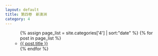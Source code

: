 ```yaml
---
layout: default
title: 第四卷　新澳洲
category: 4
---
```

<ul>
  <ul>
    {% assign page_list = site.categories['4'] | sort:"date" %}
    {% for post in page_list %}
      <li><a href="{{ post.url }}">{{ post.title }}</a></li>
    {% endfor %}
  </ul>
</ul>

